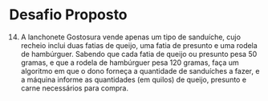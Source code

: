 # Desafio Proposto
14. A lanchonete Gostosura vende apenas um tipo de sanduíche, cujo recheio inclui duas
fatias de queijo, uma fatia de presunto e uma rodela de hambúrguer. Sabendo que cada
fatia de queijo ou presunto pesa 50 gramas, e que a rodela de hambúrguer pesa 120
gramas, faça um algoritmo em que o dono forneça a quantidade de sanduíches a fazer, e
a máquina informe as quantidades (em quilos) de queijo, presunto e carne necessários
para compra.
